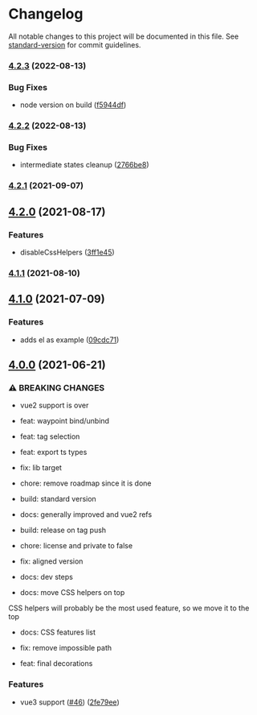 # Changelog

All notable changes to this project will be documented in this file. See [standard-version](https://github.com/conventional-changelog/standard-version) for commit guidelines.

### [4.2.3](https://github.com/scaccogatto/vue-waypoint/compare/v4.2.2...v4.2.3) (2022-08-13)

### Bug Fixes

- node version on build ([f5944df](https://github.com/scaccogatto/vue-waypoint/commit/f5944df31e90ac6ea19a6474aa183ffc7f834814))

### [4.2.2](https://github.com/scaccogatto/vue-waypoint/compare/v4.2.1...v4.2.2) (2022-08-13)

### Bug Fixes

- intermediate states cleanup ([2766be8](https://github.com/scaccogatto/vue-waypoint/commit/2766be8d583ac546e81576e11add97879e4db0c1))

### [4.2.1](https://github.com/scaccogatto/vue-waypoint/compare/v4.2.0...v4.2.1) (2021-09-07)

## [4.2.0](https://github.com/scaccogatto/vue-waypoint/compare/v4.1.1...v4.2.0) (2021-08-17)

### Features

- disableCssHelpers ([3ff1e45](https://github.com/scaccogatto/vue-waypoint/commit/3ff1e458a3d4e519c031a0ce72e21454bff51673))

### [4.1.1](https://github.com/scaccogatto/vue-waypoint/compare/v4.1.0...v4.1.1) (2021-08-10)

## [4.1.0](https://github.com/scaccogatto/vue-waypoint/compare/v4.0.0...v4.1.0) (2021-07-09)

### Features

- adds el as example ([09cdc71](https://github.com/scaccogatto/vue-waypoint/commit/09cdc716873ac0711a2078f248aa2749d31e2629))

## [4.0.0](https://github.com/scaccogatto/vue-waypoint/compare/v3.5.0...v4.0.0) (2021-06-21)

### ⚠ BREAKING CHANGES

- vue2 support is over

- feat: waypoint bind/unbind

- feat: tag selection

- feat: export ts types

- fix: lib target

- chore: remove roadmap since it is done

- build: standard version

- docs: generally improved and vue2 refs

- build: release on tag push

- chore: license and private to false

- fix: aligned version

- docs: dev steps

- docs: move CSS helpers on top

CSS helpers will probably be the most used feature, so we move it to the top

- docs: CSS features list

- fix: remove impossible path

- feat: final decorations

### Features

- vue3 support ([#46](https://github.com/scaccogatto/vue-waypoint/issues/46)) ([2fe79ee](https://github.com/scaccogatto/vue-waypoint/commit/2fe79ee0e1c30bc314b5c66fc3eadbdbca536d4f))

